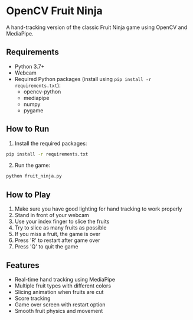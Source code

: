 # OpenCV Fruit Ninja

A hand-tracking version of the classic Fruit Ninja game using OpenCV and MediaPipe.

## Requirements

- Python 3.7+
- Webcam
- Required Python packages (install using `pip install -r requirements.txt`):
  - opencv-python
  - mediapipe
  - numpy
  - pygame

## How to Run

1. Install the required packages:
```bash
pip install -r requirements.txt
```

2. Run the game:
```bash
python fruit_ninja.py
```

## How to Play

1. Make sure you have good lighting for hand tracking to work properly
2. Stand in front of your webcam
3. Use your index finger to slice the fruits
4. Try to slice as many fruits as possible
5. If you miss a fruit, the game is over
6. Press 'R' to restart after game over
7. Press 'Q' to quit the game

## Features

- Real-time hand tracking using MediaPipe
- Multiple fruit types with different colors
- Slicing animation when fruits are cut
- Score tracking
- Game over screen with restart option
- Smooth fruit physics and movement 